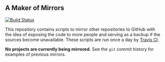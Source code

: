 ## A Maker of Mirrors

[![Build Status](https://travis-ci.org/spl/mirror-maker.svg?branch=master)](https://travis-ci.org/spl/mirror-maker)

This repository contains scripts to mirror other repositories to GitHub with the
idea of exposing the code to more people and serving as a backup if the sources
become unavailable. These scripts are run once a day by [Travis
CI](https://travis-ci.org).

**No projects are currently being mirrored.** See the `git` commit history for
examples of previous mirrors.
